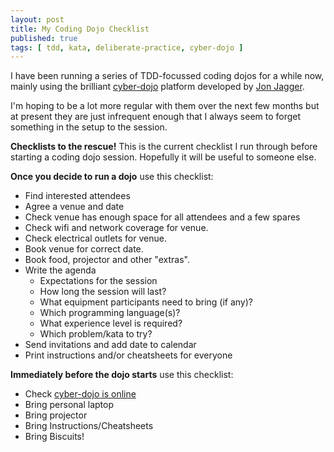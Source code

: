 ```yaml
---
layout: post
title: My Coding Dojo Checklist
published: true
tags: [ tdd, kata, deliberate-practice, cyber-dojo ]
---
```

I have been running a series of TDD-focussed coding dojos for a while now, 
mainly using the brilliant [cyber-dojo](http://www.cyber-dojo.com/) platform 
developed by [Jon Jagger](http://jonjagger.blogspot.com/p/cyber-dojo_2380.html).

I'm hoping to be a lot more regular with them over the next few months but 
at present they are just infrequent enough that I always seem to forget something 
in the setup to the session. 

**Checklists to the rescue!** This is the current checklist I run through 
before starting a coding dojo session. Hopefully it will be useful to someone 
else.

**Once you decide to run a dojo** use this checklist:

* Find interested attendees
* Agree a venue and date
* Check venue has enough space for all attendees and a few spares
* Check wifi and network coverage for venue.
* Check electrical outlets for venue.
* Book venue for correct date.
* Book food, projector and other "extras".
* Write the agenda
	- Expectations for the session
	- How long the session will last?
	- What equipment participants need to bring (if any)?
	- Which programming language(s)?
	- What experience level is required?
	- Which problem/kata to try?
* Send invitations and add date to calendar
* Print instructions and/or cheatsheets for everyone

**Immediately before the dojo starts** use this checklist:

* Check [cyber-dojo is online](http://www.cyber-dojo.com/)
* Bring personal laptop
* Bring projector
* Bring Instructions/Cheatsheets
* Bring Biscuits!





 




